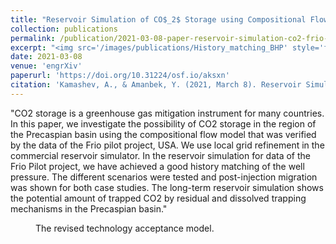 ```yaml
---
title: "Reservoir Simulation of CO$_2$ Storage using Compositional Flow Model for geological formations in Frio Field and Precaspian Basin"
collection: publications
permalink: /publication/2021-03-08-paper-reservoir-simulation-co2-frio-precaspian
excerpt: "<img src='/images/publications/History_matching_BHP' style='float:left;width:360px;height:120px;'>"
date: 2021-03-08
venue: 'engrXiv'
paperurl: 'https://doi.org/10.31224/osf.io/aksxn'
citation: 'Kamashev, A., & Amanbek, Y. (2021, March 8). Reservoir Simulation of CO2 Storage using Compositional Flow Model for geological formations in Frio Field and Precaspian Basin. engrXiv preprint.'
---
```


"CO2 storage is a greenhouse gas mitigation instrument for many countries.
In this paper, we investigate the possibility of CO2 storage in the region of the Precaspian basin using the compositional flow model that was verified by the data of the Frio pilot project, USA. 
We use local grid refinement in the commercial reservoir simulator. In the reservoir simulation for data of the Frio Pilot project,  we have achieved a good history matching of the well pressure. 
The different scenarios were tested and post-injection migration was shown for both case studies. The long-term reservoir simulation shows the potential amount of trapped CO2 by residual and 
dissolved trapping mechanisms in the Precaspian basin."


<figure>
  <p align="center">
  <div class="image_resize">
  <img src="/images/publications/History_matching_BHP"  alt="">
  <figcaption> The revised technology acceptance model. </figcaption>
  </div>
  </p>
</figure>